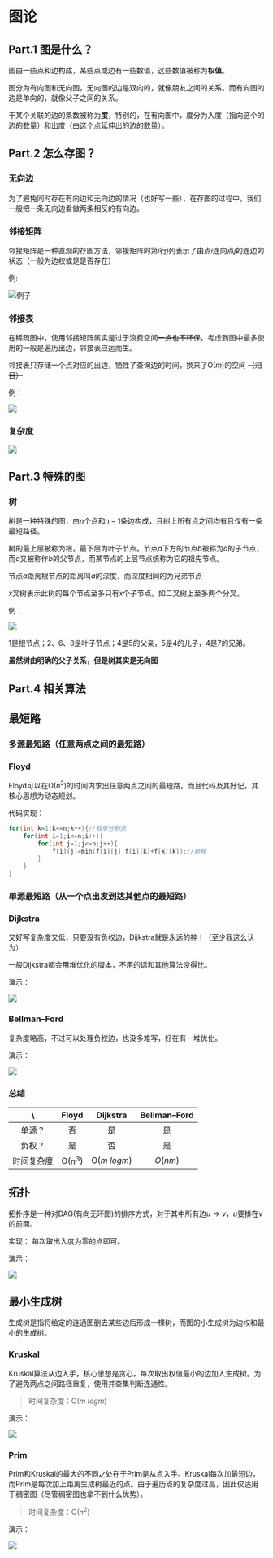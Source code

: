 # 图论

## Part.1 图是什么？

图由一些点和边构成，某些点或边有一些数值，这些数值被称为**权值**。

图分为有向图和无向图，无向图的边是双向的，就像朋友之间的关系。而有向图的边是单向的，就像父子之间的关系。

于某个关联的边的条数被称为**度**，特别的，在有向图中，度分为入度（指向这个的边的数量）和出度（由这个点延伸出的边的数量）。


## Part.2 怎么存图？

### 无向边

为了避免同时存在有向边和无向边的情况（也好写一些），在存图的过程中，我们一般把一条无向边看做两条相反的有向边。

### 邻接矩阵

邻接矩阵是一种直观的存图方法，邻接矩阵的第$i$行$j$列表示了由点$i$连向点$j$的连边的状态（一般为边权或是是否存在）

例:

![例子](https://cdn.luogu.com.cn/upload/image_hosting/b7j2h0fj.png)

### 邻接表

在稀疏图中，使用邻接矩阵属实是过于浪费空间~~一点也不环保~~。考虑到图中最多使用的一般是遍历出边，邻接表应运而生。

邻接表只存储一个点对应的出边，牺牲了查询边的时间，换来了O($m$)的空间 ~~（泪目）~~

例：

![](https://cdn.luogu.com.cn/upload/image_hosting/0x6zt20b.png)

### 复杂度
![](https://cdn.luogu.com.cn/upload/image_hosting/o0416hke.png)

## Part.3 特殊的图
### 树
树是一种特殊的图，由$n$个点和$n-1$条边构成，且树上所有点之间均有且仅有一条最短路径。

树的最上层被称为根，最下层为叶子节点。节点$a$下方的节点$b$被称为$a$的子节点，而$a$又被称作$b$的父节点，而某节点的上层节点统称为它的祖先节点。

节点$a$距离根节点的距离叫$a$的深度，而深度相同的为兄弟节点

$x$叉树表示此树的每个节点至多只有$x$个子节点。如二叉树上至多两个分叉。

例：

![](https://cdn.luogu.com.cn/upload/image_hosting/j4c9s4rn.png)

1是根节点；2、6、8是叶子节点；4是5的父亲，5是4的儿子，4是7的兄弟。

**虽然树由明确的父子关系，但是树其实是无向图**

## Part.4 相关算法
## 最短路
### 多源最短路（任意两点之间的最短路）
### **Floyd**
Floyd可以在O($n^3$)的时间内求出任意两点之间的最短路，而且代码及其好记，其核心思想为动态规划。

代码实现：
```cpp
for(int k=1;k<=n;k++){//枚举分割点
	for(int i=1;i<=n;i++){
		for(int j=1;j<=n;j++){
			f[i][j]=min(f[i][j],f[i][k]+f[k][k]);//转移
		}
	}
}
```
### 单源最短路（从一个点出发到达其他点的最短路）
### **Dijkstra**
又好写复杂度又低，只要没有负权边，Dijkstra就是永远的神！（至少我这么认为）

一般Dijkstra都会用堆优化的版本，不用的话和其他算法没得比。

演示：

![](https://x.imgs.ovh/x/2023/08/17/64dddfcc056e9.gif)

### **Bellman–Ford**
复杂度略高，不过可以处理负权边，也没多难写，好在有一堆优化。

演示：

![](https://x.imgs.ovh/x/2023/08/17/64de064f504ce.gif)

### 总结

| \ | Floyd | Dijkstra | Bellman–Ford |
| :-----------: | :-----------: | :-----------: | :-----------: |
| 单源？ | 否 | 是 | 是 |
| 负权？ | 是 | 否 | 是 |
| 时间复杂度 | O($n^3$) | O($m~logm$) | $O(nm)$ |

## 拓扑
拓扑序是一种对DAG(有向无环图)的排序方式，对于其中所有边$u\rightarrow v$，$u$要排在$v$的前面。

实现：
每次取出入度为零的点即可。

演示：

![](https://x.imgs.ovh/x/2023/08/17/64de0857668b5.gif)

## 最小生成树
生成树是指将给定的连通图删去某些边后形成一棵树，而图的小生成树为边权和最小的生成树。
### Kruskal
Kruskal算法从边入手，核心思想是贪心，每次取出权值最小的边加入生成树。为了避免两点之间路径重复，使用并查集判断连通性。

>时间复杂度：O($m~logm$)

演示：

![](https://x.imgs.ovh/x/2023/08/17/64de0d78dc3a2.gif)

### Prim
Prim和Kruskal的最大的不同之处在于Prim是从点入手。Kruskal每次加最短边，而Prim是每次加上距离生成树最近的点。由于遍历点的复杂度过高，因此仅适用于稠密图（尽管稠密图也拿不到什么优势）。

>时间复杂度：O($n^2$)

演示：

![](https://x.imgs.ovh/x/2023/08/17/64de0fca23ca3.gif)
